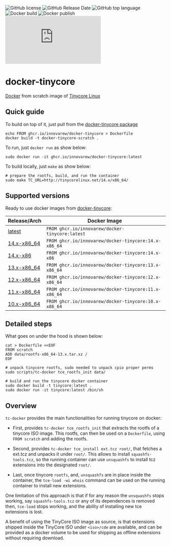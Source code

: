 
![GitHub license](https://img.shields.io/github/license/innovarew/docker-tinycore)
![GitHub Release Date](https://img.shields.io/github/release-date/innovarew/docker-tinycore)
![GitHub top language](https://img.shields.io/github/languages/top/innovarew/docker-tinycore)
![Docker build](https://github.com/innovarew/docker-tinycore/actions/workflows/docker-image.yml/badge.svg?event=push)
![Docker publish](https://github.com/innovarew/docker-tinycore/actions/workflows/docker-publish.yml/badge.svg?event=push)
![GitHub file size in bytes](https://img.shields.io/github/size/innovarew/docker-tinycore/data/rootfs-14.x-x86_64.tar.xz?label=image%20size:latest)

# docker-tinycore

[Docker](https://www.docker.com) from scratch image of [Tinycore Linux](http://www.tinycorelinux.net)

## Quick guide

To build on top of it, just pull from the [docker-tinycore package](https://github.com/innovarew/docker-tinycore/pkgs/container/docker-tinycore/versions)

~~~
echo FROM ghcr.io/innovarew/docker-tinycore > Dockerfile
docker build -t docker-tinycore-scratch .
~~~

To run, just `docker run` as show below:

~~~
sudo docker run -it ghcr.io/innovarew/docker-tinycore:latest
~~~

To build locally, just `make` as show below:

~~~
# prepare the rootfs, build, and run the container
sudo make TC_URL=http://tinycorelinux.net/14.x/x86_64/
~~~

## Supported versions

Ready to use docker images from [docker-tinycore](https://github.com/innovarew/docker-tinycore/pkgs/container/docker-tinycore/versions):

| Release/Arch   | Docker Image                                                                                                      |
| -------------- | ----------------------------------------------------------------------------------------------------------------- |
| [latest](https://github.com/innovarew/docker-tinycore/)                     | `FROM ghcr.io/innovarew/docker-tinycore:latest`      |
| [14.x-x86_64](https://github.com/innovarew/docker-tinycore/tree/14.x-x86_64)| `FROM ghcr.io/innovarew/docker-tinycore:14.x-x86_64` |
| [14.x-x86](https://github.com/innovarew/docker-tinycore/tree/14.x-x86)      | `FROM ghcr.io/innovarew/docker-tinycore:14.x-x86`    |
| [13.x-x86_64](https://github.com/innovarew/docker-tinycore/tree/13.x-x86_64)| `FROM ghcr.io/innovarew/docker-tinycore:13.x-x86_64` |
| [12.x-x86_64](https://github.com/innovarew/docker-tinycore/tree/12.x-x86_64)| `FROM ghcr.io/innovarew/docker-tinycore:12.x-x86_64` |
| [11.x-x86_64](https://github.com/innovarew/docker-tinycore/tree/11.x-x86_64)| `FROM ghcr.io/innovarew/docker-tinycore:11.x-x86_64` |
| [10.x-x86_64](https://github.com/innovarew/docker-tinycore/tree/10.x-x86_64)| `FROM ghcr.io/innovarew/docker-tinycore:10.x-x86_64` |

## Detailed steps

What goes on under the hood is shown below:

~~~
cat > Dockerfile <<EOF
FROM scratch
ADD data/rootfs-x86_64-13.x.tar.xz /
EOF

# unpack tinycore rootfs, sudo needed to unpack cpio proper perms
sudo scripts/tc-docker tce_rootfs_init data/

# build and run the tinycore docker container
sudo docker build -t tinycore:latest .
sudo docker run -it tinycore:latest /bin/sh
~~~

## Overview

`tc-docker` provides the main functionalities for running tinycore on docker:

- First, provides `tc-docker tce_rootfs_init` that extracts the rootfs of a tinycore ISO image.
  This rootfs, can then be used on a `Dockerfile`, using `FROM scratch` and adding the rootfs.

- Second, provides `tc-docker tce_install ext.tcz root/`, that fetches a ext.tcz and unpacks it under `root/`.
  This allows to install `squashfs-tools.tcz`, so the running container can use `unsquashfs` to install tcz extensions into the designated `root/`.

- Last, once tinycore `rootfs`, and, `unsquashfs` are in place inside the container, the `tce-load -wi whois` command can be used on the running container to install new extensions.

One limitation of this approach is that if for any reason the `unsquashfs` stops working, say `squashfs-tools.tcz` or any of its dependences is removed then, `tce-load` stops working, and the ability of installing new tce extensions is lost.

A benefit of using the TinyCore ISO image as source, is that extensions shipped inside the TinyCore ISO under `<iso>/cde` are available, and can be provided as a docker volume to be used for shipping as offline extensions without requiring download.
